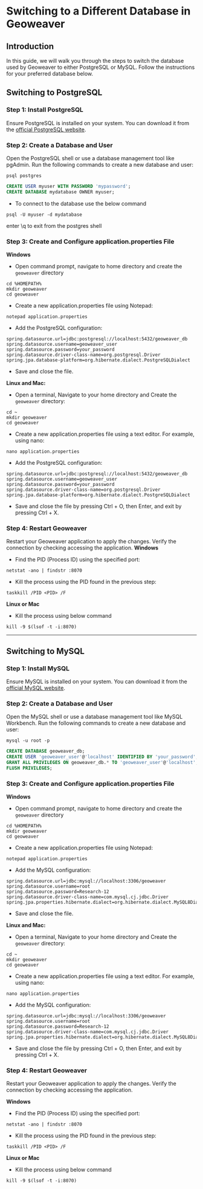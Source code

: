# Switching to a Different Database in Geoweaver

## Introduction
In this guide, we will walk you through the steps to switch the database used by Geoweaver to either PostgreSQL or MySQL. Follow the instructions for your preferred database below.

## Switching to PostgreSQL

### Step 1: Install PostgreSQL

Ensure PostgreSQL is installed on your system. You can download it from the [official PostgreSQL website](https://www.postgresql.org/download/).

### Step 2: Create a Database and User

Open the PostgreSQL shell or use a database management tool like pgAdmin. Run the following commands to create a new database and user:

```shell
psql postgres
```

```sql
CREATE USER myuser WITH PASSWORD 'mypassword';
CREATE DATABASE mydatabase OWNER myuser;
```
- To connect to the database use the below command

```shell
psql -U myuser -d mydatabase
```


enter \q to exit from the postgres shell

### Step 3: Create and Configure application.properties File



**Windows** 

- Open command prompt, navigate to home directory and create the `geoweaver` directory

```shell
cd %HOMEPATH%
mkdir geoweaver
cd geoweaver
```

- Create a new application.properties file using Notepad: 

```shell
notepad application.properties
```

- Add the PostgreSQL configuration:

```text
spring.datasource.url=jdbc:postgresql://localhost:5432/geoweaver_db
spring.datasource.username=geoweaver_user
spring.datasource.password=your_password
spring.datasource.driver-class-name=org.postgresql.Driver
spring.jpa.database-platform=org.hibernate.dialect.PostgreSQLDialect
```

- Save and close the file.

**Linux and Mac:** 

- Open a terminal, Navigate to your home directory and Create the `geoweaver` directory:

```shell
cd ~
mkdir geoweaver
cd geoweaver
```

- Create a new application.properties file using a text editor. For example, using nano:

```shell
nano application.properties
```

- Add the PostgreSQL configuration:

```text
spring.datasource.url=jdbc:postgresql://localhost:5432/geoweaver_db
spring.datasource.username=geoweaver_user
spring.datasource.password=your_password
spring.datasource.driver-class-name=org.postgresql.Driver
spring.jpa.database-platform=org.hibernate.dialect.PostgreSQLDialect
```
- Save and close the file by pressing Ctrl + O, then Enter, and exit by pressing Ctrl + X.



### Step 4: Restart Geoweaver
Restart your Geoweaver application to apply the changes. Verify the connection by checking  accessing the application.
**Windows**
- Find the PID (Process ID) using the specified port:
```shell
netstat -ano | findstr :8070
```

- Kill the process using the PID found in the previous step:
```shell
taskkill /PID <PID> /F
```

**Linux or Mac**
- Kill the process using below command
```shell
kill -9 $(lsof -t -i:8070)
```

<hr>

## Switching to MySQL

### Step 1: Install MySQL

Ensure MySQL is installed on your system. You can download it from the [official MySQL website](https://dev.mysql.com/downloads/mysql/).


### Step 2: Create a Database and User

Open the MySQL shell or use a database management tool like MySQL Workbench. Run the following commands to create a new database and user:

```shell
mysql -u root -p
```

```sql
CREATE DATABASE geoweaver_db;
CREATE USER 'geoweaver_user'@'localhost' IDENTIFIED BY 'your_password';
GRANT ALL PRIVILEGES ON geoweaver_db.* TO 'geoweaver_user'@'localhost';
FLUSH PRIVILEGES;
```


### Step 3: Create and Configure application.properties File


**Windows** 

- Open command prompt, navigate to home directory and create the `geoweaver` directory

```shell
cd %HOMEPATH%
mkdir geoweaver
cd geoweaver
```

- Create a new application.properties file using Notepad: 

```shell
notepad application.properties
```

- Add the MySQL configuration:

```text
spring.datasource.url=jdbc:mysql://localhost:3306/geoweaver
spring.datasource.username=root
spring.datasource.password=Research-12
spring.datasource.driver-class-name=com.mysql.cj.jdbc.Driver
spring.jpa.properties.hibernate.dialect=org.hibernate.dialect.MySQL8Dialect
```

- Save and close the file.

**Linux and Mac:**

- Open a terminal, Navigate to your home directory and Create the `geoweaver` directory:

```shell
cd ~
mkdir geoweaver
cd geoweaver
```

- Create a new application.properties file using a text editor. For example, using nano:

```shell
nano application.properties
```

- Add the MySQL configuration:

```text
spring.datasource.url=jdbc:mysql://localhost:3306/geoweaver
spring.datasource.username=root
spring.datasource.password=Research-12
spring.datasource.driver-class-name=com.mysql.cj.jdbc.Driver
spring.jpa.properties.hibernate.dialect=org.hibernate.dialect.MySQL8Dialect
```
- Save and close the file by pressing Ctrl + O, then Enter, and exit by pressing Ctrl + X.



### Step 4: Restart Geoweaver
Restart your Geoweaver application to apply the changes. Verify the connection by checking  accessing the application.


**Windows**

- Find the PID (Process ID) using the specified port:
```shell
netstat -ano | findstr :8070
```

- Kill the process using the PID found in the previous step:
```shell
taskkill /PID <PID> /F
```

**Linux or Mac**
- Kill the process using below command
```shell
kill -9 $(lsof -t -i:8070)
```


